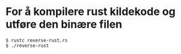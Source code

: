 # For å kompilere rust kildekode og utføre den binære filen

```
$ rustc reverse-rust.rs
$ ./reverse-rust
```
